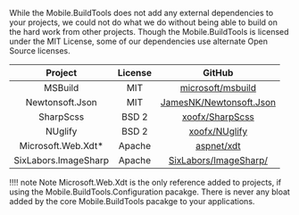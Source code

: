 While the Mobile.BuildTools does not add any external dependencies to your projects, we could not do what we do without being able to build on the hard work from other projects. Though the Mobile.BuildTools is licensed under the MIT License, some of our dependencies use alternate Open Source licenses.

| Project | License | GitHub |
|:-------:|:-------:|:------:|
| MSBuild | MIT | [microsoft/msbuild](https://github.com/microsoft/msbuild) |
| Newtonsoft.Json | MIT | [JamesNK/Newtonsoft.Json](https://github.com/JamesNK/Newtonsoft.Json) |
| SharpScss | BSD 2 | [xoofx/SharpScss](https://github.com/xoofx/SharpScss) |
| NUglify | BSD 2 | [xoofx/NUglify](https://github.com/xoofx/NUglify) |
| Microsoft.Web.Xdt* | Apache | [aspnet/xdt](https://github.com/aspnet/xdt) |
| SixLabors.ImageSharp | Apache | [SixLabors/ImageSharp/](https://github.com/SixLabors/ImageSharp/) |

!!!! note Note
    Microsoft.Web.Xdt is the only reference added to projects, if using the Mobile.BuildTools.Configuration pacakge. There is never any bloat added by the core Mobile.BuildTools pacakge to your applications.
